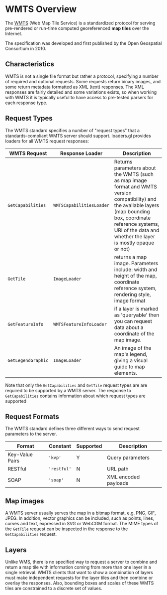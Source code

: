 # WMTS Overview

The [WMTS](https://en.wikipedia.org/wiki/Web_Map_Tile_Service) (Web Map Tile Service) is a standardized protocol for serving pre-rendered or run-time computed georeferenced **map tiles** over the Internet.

The specification was developed and first published by the Open Geospatial Consortium in 2010.

## Characteristics

WMTS is not a single file format but rather a protocol, specifying a number of required and optional requests. Some requests return binary images, and some return metadata formatted as XML (text) responses. The XML responses are fairly detailed and some variations exists, so when working with WMTS it is typically useful to have access to pre-tested parsers for each response type.

## Request Types

The WMTS standard specifies a number of "request types" that a standards-compliant WMTS server should support. loaders.gl provides loaders for all WMTS request responses:

| **WMTS Request**   | **Response Loader**      | **Description**                                                                                                                                                                                                                      |
| ------------------ | ------------------------ | ------------------------------------------------------------------------------------------------------------------------------------------------------------------------------------------------------------------------------------ |
| `GetCapabilities`  | `WMTSCapabilitiesLoader` | Returns parameters about the WMTS (such as map image format and WMTS version compatibility) and the available layers (map bounding box, coordinate reference systems, URI of the data and whether the layer is mostly opaque or not) |
| `GetTile`          | `ImageLoader`            | returns a map image. Parameters include: width and height of the map, coordinate reference system, rendering style, image format                                                                                                     |
| `GetFeatureInfo`   | `WMTSFeatureInfoLoader`  | if a layer is marked as 'queryable' then you can request data about a coordinate of the map image.                                                                                                                                   |
| `GetLegendGraphic` | `ImageLoader`            | An image of the map's legend, giving a visual guide to map elements.                                                                                                                                                                 |

Note that only the `GetCapabilities` and `GetTile` request types are are required to be supported by a WMTS server. The response to `GetCapabilities` contains information about which request types are supported

## Request Formats

The WMTS standard defines three different ways to send request parameters to the server.

| Format          | Constant    | Supported | Description          |
| --------------- | ----------- | --------- | -------------------- |
| Key-Value Pairs | `'kvp'`     | Y         | Query parameters     |
| RESTful         | `'restful'` | N         | URL path             |
| SOAP            | `'soap'`    | N         | XML encoded payloads |

## Map images

A WMTS server usually serves the map in a bitmap format, e.g. PNG, GIF, JPEG. In addition, vector graphics can be included, such as points, lines, curves and text, expressed in SVG or WebCGM format. The MIME types of the `GetTile` request can be inspected in the response to the `GetCapabilities` request.

## Layers

Unlike WMS, there is no specified way to request a server to combine and return a map tile with information coming from more than one layer in a single retrieval. WMTS clients that want to show a combination of layers must make independent requests for the layer tiles and then combine or overlay the responses. Also, bounding boxes and scales of these WMTS tiles are constrained to a discrete set of values.
